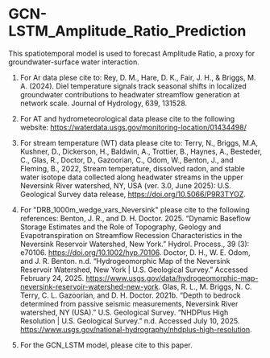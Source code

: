 # GCN-LSTM_Amplitude_Ratio_Prediction
This spatiotemporal model is used to forecast Amplitude Ratio, a proxy for groundwater-surface water interaction.
1. For Ar data plese cite to:
   Rey, D. M., Hare, D. K., Fair, J. H., & Briggs, M. A. (2024). Diel temperature signals track seasonal shifts in localized groundwater contributions to headwater streamflow generation at network scale. Journal of Hydrology, 639, 131528.
   
3. For AT and hydrometeorological data please cite to the following website:
   https://waterdata.usgs.gov/monitoring-location/01434498/

4. For stream temperature (WT) data please cite to:
   Terry, N., Briggs, M.A, Kushner, D., Dickerson, H., Baldwin, A., Trottier, B., Haynes, A., Besteder, C., Glas, R., Doctor, D., Gazoorian, C., Odom, W., Benton, J., and Fleming, B., 2022, Stream temperature, dissolved radon, and stable water isotope data collected along headwater streams in the upper Neversink River watershed, NY, USA (ver. 3.0, June 2025): U.S. Geological Survey data release, https://doi.org/10.5066/P9R3TYOZ.
   
6. For "DRB_1000m_wedge_vars_Neversink" please cite to the following references:
   Benton, J. R., and D. H. Doctor. 2025. “Dynamic Baseflow Storage Estimates and the Role of Topography, Geology and Evapotranspiration on Streamflow Recession Characteristics in the Neversink Reservoir Watershed, New York.” Hydrol. Process., 39 (3): e70106. https://doi.org/10.1002/hyp.70106.
   Doctor, D. H., W. E. Odom, and J. R. Benton. n.d. “Hydrogeomorphic Map of the Neversink Reservoir Watershed, New York | U.S. Geological Survey.” Accessed February 24, 2025. https://www.usgs.gov/data/hydrogeomorphic-map-neversink-reservoir-watershed-new-york.
   Glas, R. L., M. Briggs, N. C. Terry, C. L. Gazoorian, and D. H. Doctor. 2021b. “Depth to bedrock determined from passive seismic measurements, Neversink River watershed, NY (USA).” U.S. Geological Survey.
   “NHDPlus High Resolution | U.S. Geological Survey.” n.d. Accessed July 10, 2025. https://www.usgs.gov/national-hydrography/nhdplus-high-resolution.

7. For the GCN_LSTM model, please cite to this paper.

